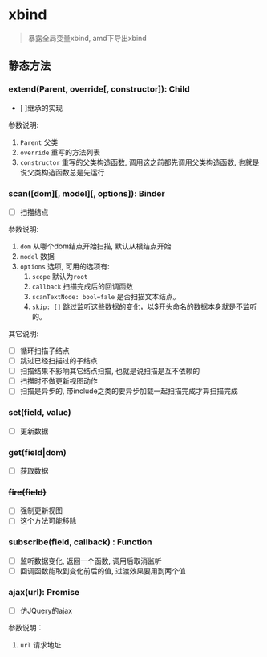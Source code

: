 # xbind
> 暴露全局变量xbind, amd下导出xbind

## 静态方法

### extend(Parent, override[, constructor]): Child
- [ ]继承的实现

参数说明:

1. `Parent` 父类
2. `override` 重写的方法列表
3. `constructor` 重写的父类构造函数, 调用这之前都先调用父类构造函数,
   也就是说父类构造函数总是先运行


### scan([dom][, model][, options]): Binder
- [ ] 扫描结点

参数说明:

1. `dom` 从哪个dom结点开始扫描, 默认从根结点开始
2. `model` 数据
3. `options` 选项, 可用的选项有:
    1. `scope` 默认为`root`
    1. `callback` 扫描完成后的回调函数
    1.  `scanTextNode: bool=fale`  是否扫描文本结点。
    1. `skip: []`  跳过监听这些数据的变化，以$开头命名的数据本身就是不监听的。

其它说明:

- [ ] 循环扫描子结点
- [ ] 跳过已经扫描过的子结点
- [ ] 扫描结果不影响其它结点扫描, 也就是说扫描是互不依赖的
- [ ] 扫描时不做更新视图动作
- [ ] 扫描是异步的, 带include之类的要异步加载一起扫描完成才算扫描完成

### set(field, value)
- [ ] 更新数据

### get(field|dom)
- [ ] 获取数据

### ~~fire(field)~~
- [ ] 强制更新视图
- [ ] 这个方法可能移除

### subscribe(field, callback) : Function
- [ ] 监听数据变化, 返回一个函数, 调用后取消监听
- [ ] 回调函数能取到变化前后的值, 过渡效果要用到两个值

### ajax(url): Promise
- [ ] 仿JQuery的ajax

参数说明：

1.  `url` 请求地址